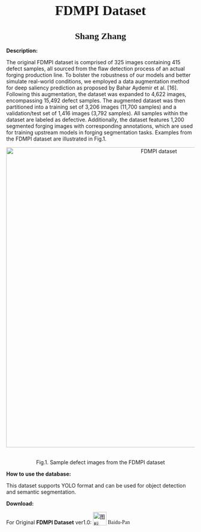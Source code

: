 

<h1 style="text-align:center; font-size:36px;font-family:'Times New Roman', serif;">
  FDMPI Dataset
</h1>

<h1 style="text-align:center; font-size:24px;font-family:'Times New Roman', serif;">
  Shang Zhang
</h1>

**Description:**

The original FDMPI dataset is comprised of 325 images containing 415 defect samples, all sourced from the flaw detection process of an actual forging production line. To bolster the robustness of our models and better simulate real-world conditions, we employed a data augmentation method for deep saliency prediction as proposed by Bahar Aydemir et al. [16]. Following this augmentation, the dataset was expanded to 4,622 images, encompassing 15,492 defect samples. The augmented dataset was then partitioned into a training set of 3,206 images (11,700 samples) and a validation/test set of 1,416 images (3,792 samples). All samples within the dataset are labeled as defective. Additionally, the dataset features 1,200 segmented forging images with corresponding annotations, which are used for training upstream models in forging segmentation tasks. Examples from the FDMPI dataset are illustrated in Fig.1.

<div align="center">
  <img src="C:\Users\13907\Downloads\数据集\Snipaste_2025-05-20_11-05-05.jpg" alt="FDMPI dataset" style="width:800px;"/>
  <br><br>
  <p>Fig.1. Sample defect images from the FDMPI dataset
</p>
</div>

**How to use the database:**

This dataset supports YOLO format and can be used for object detection and semantic segmentation.

**Download:**

For Original **FDMPI Dataset** ver1.0: <a href="https://pan.baidu.com/s/1cWjzdiy4l2zVE4Y4Oh2tdw?pwd=aiot" style="display:inline-block; text-decoration:none; font-family:'Times New Roman', serif; vertical-align: bottom;">
  <img src="C:\Users\13907\Downloads\数据集\R.png" alt="图标" style="width:36px; height:auto; vertical-align:middle;vertical-align: bottom;" />
  Baidu-Pan</a>

